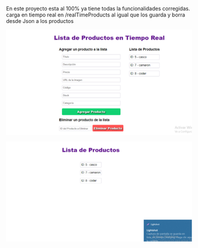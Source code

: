 En este proyecto esta al 100% ya tiene todas la funcionalidades corregidas.
carga en tiempo real en /realTimeProducts al igual que los guarda y borra desde Json a los productos



![Descripción de la imagen](/intento2_desafio4/imagenes/lista_en_tiempo_real.png)


![Descripción de la imagen](/intento2_desafio4/imagenes/home.png)